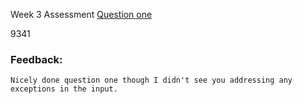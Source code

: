 Week 3 Assessment
[Question one](https://repl.it/@MichalCel/LavishLumberingHexagon)

9341


### Feedback:
`Nicely done question one though I didn't see you addressing any exceptions in the input.`
